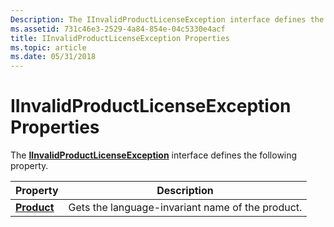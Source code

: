 ```yaml
---
Description: The IInvalidProductLicenseException interface defines the following property.
ms.assetid: 731c46e3-2529-4a84-854e-04c5330e4acf
title: IInvalidProductLicenseException Properties
ms.topic: article
ms.date: 05/31/2018
---
```


# IInvalidProductLicenseException Properties

The [**IInvalidProductLicenseException**](/windows/desktop/api/Wuapi/nn-wuapi-iinvalidproductlicenseexception) interface defines the following property.



| Property                                                   | Description                                      |
|------------------------------------------------------------|--------------------------------------------------|
| [**Product**](/windows/desktop/api/Wuapi/nf-wuapi-iinvalidproductlicenseexception-get_product) | Gets the language-invariant name of the product. |



 

 

 



